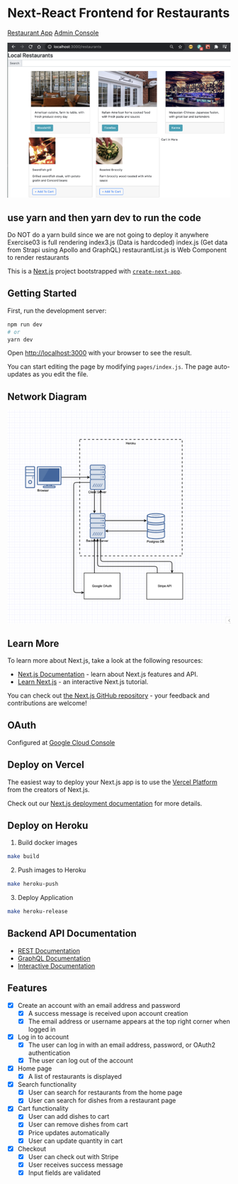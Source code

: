 # Next-React Frontend for Restaurants

[Restaurant App](https://restauranteur-client.herokuapp.com/)
[Admin Console](https://restauranteur-strapi.herokuapp.com/admin/)

<img src = 'packages/docs/assets/restaurants.png'>

## use yarn and then yarn dev to run the code

Do NOT do a yarn build since we are not going to deploy it anywhere
Exercise03 is full rendering
index3.js (Data is hardcoded)
index.js (Get data from Strapi using Apollo and GraphQL)
restaurantList.js is Web Component to render restaurants

This is a [Next.js](https://nextjs.org/) project bootstrapped with [`create-next-app`](https://github.com/vercel/next.js/tree/canary/packages/create-next-app).

## Getting Started

First, run the development server:

```bash
npm run dev
# or
yarn dev
```

Open [http://localhost:3000](http://localhost:3000) with your browser to see the result.

You can start editing the page by modifying `pages/index.js`. The page auto-updates as you edit the file.

## Network Diagram 
<img src = 'packages/docs/assets/network-diagram.png'>


## Learn More

To learn more about Next.js, take a look at the following resources:

- [Next.js Documentation](https://nextjs.org/docs) - learn about Next.js features and API.
- [Learn Next.js](https://nextjs.org/learn) - an interactive Next.js tutorial.

You can check out [the Next.js GitHub repository](https://github.com/vercel/next.js/) - your feedback and contributions are welcome!

## OAuth 
Configured at [Google Cloud Console](https://console.cloud.google.com/apis/credentials?project=restauranteur-337508)

## Deploy on Vercel

The easiest way to deploy your Next.js app is to use the [Vercel Platform](https://vercel.com/import?utm_medium=default-template&filter=next.js&utm_source=create-next-app&utm_campaign=create-next-app-readme) from the creators of Next.js.

Check out our [Next.js deployment documentation](https://nextjs.org/docs/deployment) for more details.

## Deploy on Heroku 

1. Build docker images

```bash 
make build 
```

2. Push images to Heroku

```bash
make heroku-push
```

3. Deploy Application

```bash
make heroku-release
```

## Backend API Documentation 

- [REST Documentation](https://docs.strapi.io/developer-docs/latest/developer-resources/database-apis-reference/rest-api.html)
- [GraphQL Documentation](https://docs.strapi.io/developer-docs/latest/developer-resources/database-apis-reference/graphql-api.html)
- [Interactive Documentation](https://restauranteur-strapi.herokuapp.com/graphql)

## Features 

- [x] Create an account with an email address and password
  - [x] A success message is received upon account creation
  - [x] The email address or username appears at the top right corner when logged in
- [x] Log in to account
  - [x] The user can log in with an email address, password, or OAuth2 authentication
  - [x] The user can log out of the account
- [x] Home page
  - [x] A list of restaurants is displayed
- [x] Search functionality
  - [x] User can search for restaurants from the home page
  - [x] User can search for dishes from a restaurant page
- [x] Cart functionality
  - [x] User can add dishes to cart
  - [x] User can remove dishes from cart
  - [x] Price updates automatically
  - [x] User can update quantity in cart
- [x] Checkout
  - [x] User can check out with Stripe
  - [x] User receives success message
  - [x] Input fields are validated